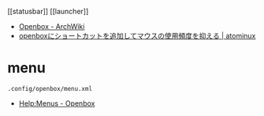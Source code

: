 [[statusbar]]
[[launcher]]

- [Openbox - ArchWiki](https://wiki.archlinux.jp/index.php/Openbox)
- [openboxにショートカットを追加してマウスの使用頻度を抑える | atominux](http://atomiyama.com/linux/page/openbox-no-mouse/)

# menu
`.config/openbox/menu.xml`
- [Help:Menus - Openbox](http://openbox.org/wiki/Help:Menus)
